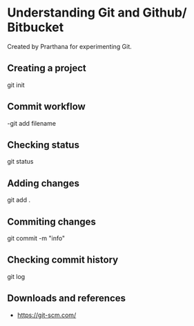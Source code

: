 # Understanding Git and Github/ Bitbucket
Created by Prarthana for experimenting Git.

## Creating a project
git init

## Commit workflow
-git add filename

## Checking status
git status

## Adding changes
git add .

## Commiting changes
git commit -m "info"

## Checking commit history
git log

## Downloads and references
- https://git-scm.com/
